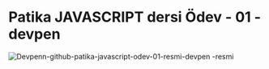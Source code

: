 # Patika JAVASCRIPT dersi Ödev - 01 - devpen
![Devpenn-github-patika-javascript-odev-01-resmi-devpen
-resmi](./img/patika-javascript-odev-01-resmi-devpen.png)
